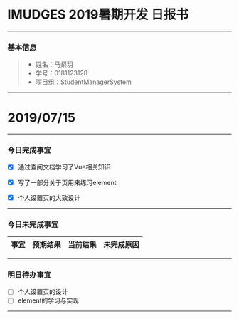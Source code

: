 # IMUDGES 2019暑期开发 日报书
-------


### 基本信息
> * 姓名：马粲玥
> * 学号：0181123128
> * 项目组：StudentManagerSystem

-------


# 2019/07/15

-------

### 今日完成事宜
- [x]  通过查阅文档学习了Vue相关知识
- [x]  写了一部分关于页用来练习element
- [x]  个人设置页的大致设计


-----
### 今日未完成事宜


| 事宜     |预期结果| 当前结果  | 未完成原因   | 
| --------   | -----:  | -----:  | :----:  |



------
### 明日待办事宜
- [ ] 个人设置页的设计
- [ ] element的学习与实现
-------
